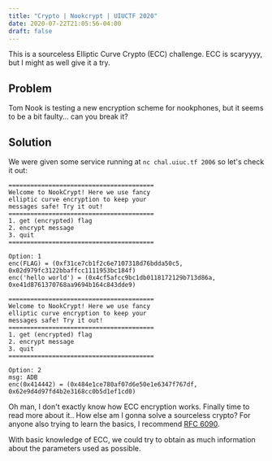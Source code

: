 ```yaml
---
title: "Crypto | Nookcrypt | UIUCTF 2020"
date: 2020-07-22T21:05:56-04:00
draft: false
---
```


This is a sourceless Elliptic Curve Crypto (ECC) challenge. ECC is scaryyyy, but I might as well give it a try.


## Problem
Tom Nook is testing a new encryption scheme for nookphones, but it seems to be a bit faulty... can you break it?


## Solution
We were given some service running at `nc chal.uiuc.tf 2006` so let's check it out:

```
========================================
Welcome to NookCrypt! Here we use fancy
elliptic curve encryption to keep your 
messages safe! Try it out!
========================================
1. get (encrypted) flag
2. encrypt message
3. quit
========================================

Option: 1
enc(FLAG) = (0xf31ce7cb1f2c6e7107318d76bdda50c5, 0x02d979fc3122bbaffcc1111953bc184f)
enc('hello world') = (0x4cf5afcc9bc1db0118172129b713d86a, 0xe41d8761370768aa9694b164c843dde9)

========================================
Welcome to NookCrypt! Here we use fancy
elliptic curve encryption to keep your 
messages safe! Try it out!
========================================
1. get (encrypted) flag
2. encrypt message
3. quit
========================================

Option: 2
msg: ADB
enc(0x414442) = (0x484e1ce780af07d6e50e1e6347f767df, 0x62e9d4d97fd4b2e3168cc0b5d1ef1cd0)
```

Oh man, I don't exactly know how ECC encryption works. Finally time to read more about it.. How else am I gonna solve a sourceless crypto? For anyone also trying to learn the basics, I recommend [RFC 6090](https://tools.ietf.org/html/rfc6090).

With basic knowledge of ECC, we could try to obtain as much information about the parameters used as possible. 


